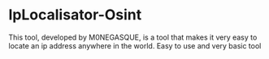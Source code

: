 # IpLocalisator-Osint
This tool, developed by M0NEGASQUE, is a tool that makes it very easy to locate an ip address anywhere in the world. Easy to use and very basic tool
